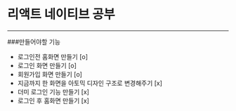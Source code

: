 # 리액트 네이티브 공부

---
###만들어야할 기능
- 로그인전 홈화면 만들기 [o]
- 로그인 화면 만들기 [o]
- 회원가입 화면 만들기 [o]
- 지금까지 한 화면을 아토믹 디자인 구조로 변경해주기 [x]  
- 더미 로그인 기능 만들기 [x]  
- 로그인 후 홈화면 만들기 [x]
